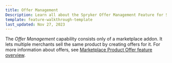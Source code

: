 ```yaml
---
title: Offer Management
Description: Learn all about the Spryker Offer Management Feature for Spryker Cloud Commerce OS, Spryker Marketplace and Spryker unified commerce.
template: feature-walkthrough-template
last_updated: Nov 27, 2023
---
```


The *Offer Management* capability consists only of a marketplace addon. It lets multiple merchants sell the same product by creating offers for it. For more information about offers, see [Marketplace Product Offer feature overview](/docs/pbc/all/offer-management/latest/marketplace/marketplace-product-offer-feature-overview.html).

